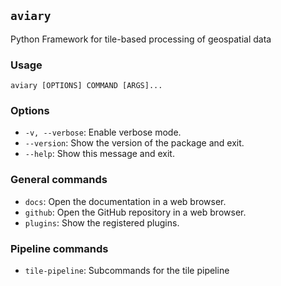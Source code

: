 ## `aviary`

Python Framework for tile-based processing of geospatial data

### Usage

```
aviary [OPTIONS] COMMAND [ARGS]...
```

### Options

- `-v, --verbose`: Enable verbose mode.
- `--version`: Show the version of the package and exit.
- `--help`: Show this message and exit.

### General commands

- `docs`: Open the documentation in a web browser.
- `github`: Open the GitHub repository in a web browser.
- `plugins`: Show the registered plugins.

### Pipeline commands

- `tile-pipeline`: Subcommands for the tile pipeline
